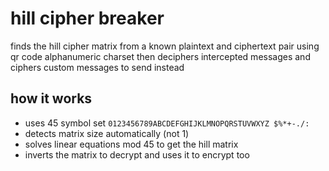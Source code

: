 # hill cipher breaker

finds the hill cipher matrix from a known plaintext and ciphertext pair using qr code alphanumeric charset
then deciphers intercepted messages and ciphers custom messages to send instead

## how it works

* uses 45 symbol set `0123456789ABCDEFGHIJKLMNOPQRSTUVWXYZ $%*+-./:`
* detects matrix size automatically (not 1)
* solves linear equations mod 45 to get the hill matrix
* inverts the matrix to decrypt and uses it to encrypt too
